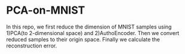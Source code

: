 # PCA-on-MNIST
In this repo, we first reduce the dimension of MNIST samples using 1)PCA(to 2-dimensional space) and 2)AuthoEncoder. Then we convert reduced samples to their origin space. Finally we calculate the reconstruction error.
